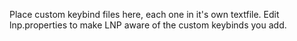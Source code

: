 Place custom keybind files here, each one in it's own textfile. Edit lnp.properties to
make LNP aware of the custom keybinds you add.
